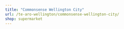 ```yaml
---
title: "Commonsense Wellington City"
url: /te-aro-wellington/commonsense-wellington-city/
shop: supermarket
---
```

